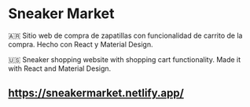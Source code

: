 # Sneaker Market

🇦🇷 Sitio web de compra de zapatillas con funcionalidad de carrito de la compra. Hecho con React y Material Design.

🇺🇸 Sneaker shopping website with shopping cart functionality. Made it with React and Material Design.

## https://sneakermarket.netlify.app/

